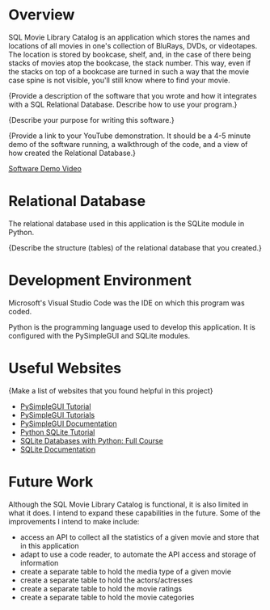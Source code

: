 # Overview

SQL Movie Library Catalog is an application which stores the names and locations of all movies in one's collection of BluRays, DVDs, or videotapes. The location is stored by bookcase, shelf, and, in the case of there being stacks of movies atop the bookcase, the stack number. This way, even if the stacks on top of a bookcase are turned in such a way that the movie case spine is not visible, you'll still know where to find your movie.

{Provide a description of the software that you wrote and how it integrates with a SQL Relational Database. Describe how to use your program.}

{Describe your purpose for writing this software.}

{Provide a link to your YouTube demonstration. It should be a 4-5 minute demo of the software running, a walkthrough of the code, and a view of how created the Relational Database.}

[Software Demo Video](http://youtube.link.goes.here)

# Relational Database

The relational database used in this application is the SQLite module in Python.

{Describe the structure (tables) of the relational database that you created.}

# Development Environment

Microsoft's Visual Studio Code was the IDE on which this program was coded.

Python is the programming language used to develop this application. It is configured with the PySimpleGUI and SQLite modules.

# Useful Websites

{Make a list of websites that you found helpful in this project}

- [PySimpleGUI Tutorial](https://www.youtube.com/watch?v=LzCfNanQ_9c)
- [PySimpleGUI Tutorials](https://www.youtube.com/playlist?list=PL1A5nGiCuucueLRBA0VKHIjYTYipHqzcZ)
- [PySimpleGUI Documentation](https://www.pysimplegui.org/en/latest/)
- [Python SQLite Tutorial](https://www.youtube.com/watch?v=pd-0G0MigUA)
- [SQLite Databases with Python: Full Course](https://www.youtube.com/watch?v=byHcYRpMgI4)
- [SQLite Documentation](https://docs.python.org/3/library/sqlite3.html)

# Future Work

Although the SQL Movie Library Catalog is functional, it is also limited in what it does. I intend to expand these capabilities in the future. Some of the improvements I intend to make include:

- access an API to collect all the statistics of a given movie and store that in this application
- adapt to use a code reader, to automate the API access and storage of information
- create a separate table to hold the media type of a given movie
- create a separate table to hold the actors/actresses 
- create a separate table to hold the movie ratings
- create a separate table to hold the movie categories
